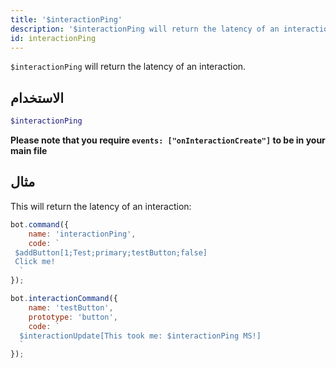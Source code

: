 ```yaml
---
title: '$interactionPing'
description: '$interactionPing will return the latency of an interaction.'
id: interactionPing
---
```


`$interactionPing` will return the latency of an interaction.

## الاستخدام

```php
$interactionPing
```

**Please note that you require `events: ["onInteractionCreate"]` to be in your main file**

## مثال

This will return the latency of an interaction:

```javascript
bot.command({
    name: 'interactionPing',
    code: `
 $addButton[1;Test;primary;testButton;false]
 Click me!
  `
});

bot.interactionCommand({
    name: 'testButton',
    prototype: 'button',
    code: `
  $interactionUpdate[This took me: $interactionPing MS!]
  `
});
```
